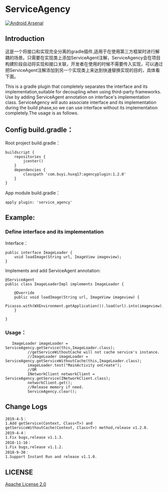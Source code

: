 # ServiceAgency
[![Android Arsenal]( https://img.shields.io/badge/Android%20Arsenal-ServiceAgency-green.svg?style=flat )]( https://android-arsenal.com/details/1/6853 )
## Introduction

这是一个将接口和实现完全分离的gradle插件,适用于在使用第三方框架时进行解耦的场景。只需要在实现类上添加ServiceAgent注解，ServiceAgency会在项目构建阶段自动将实现和接口关联，开发者在使用的时候不需要传入实现，可以通过把ServiceAgent注解添加到另一个实现类上来达到快速替换实现的目的，具体看下面。

This is a gradle plugin that completely separates the interface and its implementation,suitable for decoupling when using third-party frameworks.
Use by adding ServiceAgent annotation on interface's implementation class. ServiceAgency  will auto associate interface and its implementation during the build phase,so we can use interface without its implementation completely.The usage is as follows. 
## Config build.gradle：
Root project build.gradle：
```
buildscript {
    repositories {
        jcenter()
    }
    dependencies {
        classpath 'com.buyi.huxq17:agencyplugin:1.2.0'
    }
}
```
App module build.gradle：

```
apply plugin: 'service_agency'
```
## Example:
### Define interface and its implementation

Interface：

```
public interface ImageLoader {
    void loadImage(String url, ImageView imageview);
}
```

Implements and add ServiceAgent annotation:
```
@ServiceAgent
public class ImageLoaderImpl implements ImageLoader {

    @Override
    public void loadImage(String url, ImageView imageview) {
        Picasso.with(WXEnvironment.getApplication()).load(url).into(imageview);
    }

}
```

### Usage：

```
   ImageLoader imageLoader = ServiceAgency.getService(this,ImageLoader.class);
          //getServiceWithoutCache will not cache service's instance.
          //ImageLoader imageLoader = ServiceAgency.getServiceWithoutCache(this,ImageLoader.class);
          imageLoader.test("MainActivity onCreate");
          //OR
          INetworkClient networkClient = ServiceAgency.getService(INetworkClient.class);
          networkClient.get();
          //Release memory if need.
          ServiceAgency.clear();
```

## Change Logs<br/>
    2019-4-5：
    1.Add getService(Context, Class<T>) and getServiceWithoutCache(Context, Class<T>) method,release v1.2.0.
    2019-4-4：
    1.Fix bugs,release v1.1.3.
    2018-11-16：
    1.Fix bugs,release v1.1.2.
    2018-9-30：
    1.Support Instant Run and release v1.1.0.

## LICENSE

[Apache License 2.0](LICENSE)
